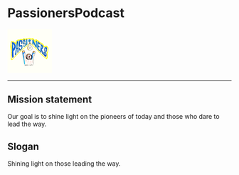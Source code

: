 # PassionersPodcast

<img src ="imag/logo.jpg" width="100">

---
## Mission statement
Our goal is to shine light on the pioneers of today and those who dare to lead the way.

## Slogan
Shining light on those leading the way.

